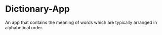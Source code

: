 # Dictionary-App
An app that contains the meaning of words which are typically arranged in alphabetical order.
